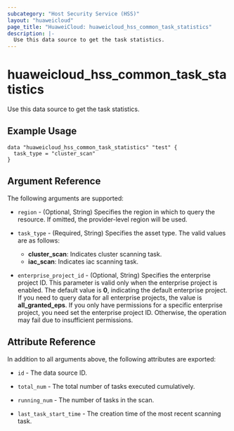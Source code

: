 ```yaml
---
subcategory: "Host Security Service (HSS)"
layout: "huaweicloud"
page_title: "HuaweiCloud: huaweicloud_hss_common_task_statistics"
description: |-
  Use this data source to get the task statistics.
---
```


# huaweicloud_hss_common_task_statistics

Use this data source to get the task statistics.

## Example Usage

```hcl
data "huaweicloud_hss_common_task_statistics" "test" {
  task_type = "cluster_scan"
}
```

## Argument Reference

The following arguments are supported:

* `region` - (Optional, String) Specifies the region in which to query the resource.
  If omitted, the provider-level region will be used.

* `task_type` - (Required, String) Specifies the asset type.
  The valid values are as follows:
  + **cluster_scan**: Indicates cluster scanning task.
  + **iac_scan**: Indicates iac scanning task.

* `enterprise_project_id` - (Optional, String) Specifies the enterprise project ID.
  This parameter is valid only when the enterprise project is enabled.
  The default value is **0**, indicating the default enterprise project.
  If you need to query data for all enterprise projects, the value is **all_granted_eps**.
  If you only have permissions for a specific enterprise project, you need set the enterprise project ID. Otherwise,
  the operation may fail due to insufficient permissions.

## Attribute Reference

In addition to all arguments above, the following attributes are exported:

* `id` - The data source ID.

* `total_num` - The total number of tasks executed cumulatively.

* `running_num` - The number of tasks in the scan.

* `last_task_start_time` - The creation time of the most recent scanning task.
